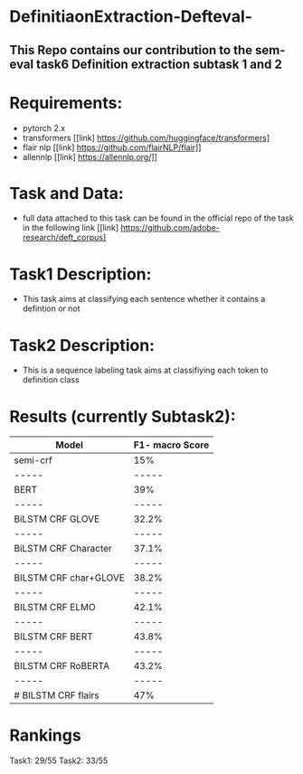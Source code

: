 # DefinitiaonExtraction-Defteval-
## This Repo contains our contribution to the sem-eval task6 Definition extraction subtask 1 and 2

# Requirements:
- pytorch 2.x 
- transformers [[link] https://github.com/huggingface/transformers]
- flair nlp [[link] https://github.com/flairNLP/flair]]
- allennlp [[link] https://allennlp.org/]]

# Task and Data:
* full data attached to this task can be found in the official repo of the task in the following link [[link] https://github.com/adobe-research/deft_corpus]


# Task1 Description:
* This task aims at classifying each sentence whether it contains a defintion or not

# Task2 Description:
* This is a sequence labeling task aims at classifiying each token to definition class 

# Results (currently Subtask2):

Model     | F1- macro Score
-----     | -----
semi-crf    | 15%
-----     | -----
BERT         |  39%
-----     | -----
BiLSTM CRF GLOVE  | 32.2%
-----     | -----
BiLSTM CRF Character | 37.1%
-----     | -----
BILSTM CRF char+GLOVE | 38.2%
-----     | -----
BILSTM CRF ELMO | 42.1%
-----     | -----
BILSTM CRF BERT | 43.8%
-----     | -----
BILSTM CRF RoBERTA | 43.2%
-----     | -----
# BILSTM CRF flairs | 47%

# Rankings
Task1: 29/55
Task2: 33/55

